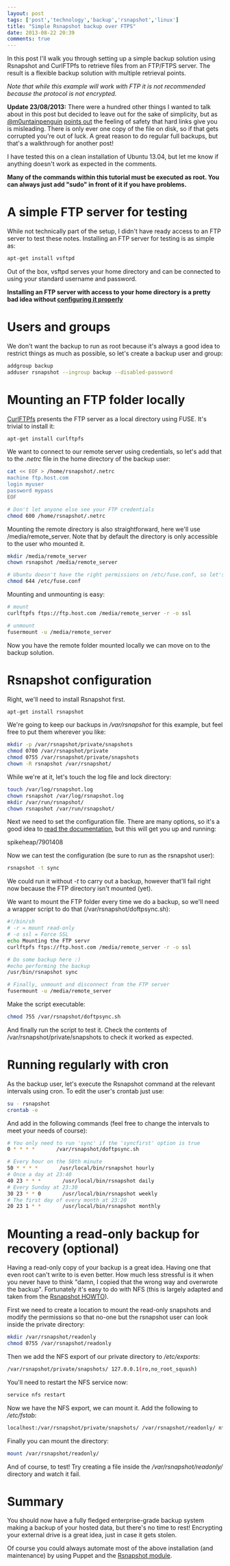 ```yaml
---
layout: post
tags: ['post','technology','backup','rsnapshot','linux']
title: "Simple Rsnapshot backup over FTPS"
date: 2013-08-22 20:39
comments: true
---
```

In this post I'll walk you through setting up a simple backup solution using Rsnapshot and CurlFTPfs to retrieve files from an FTP/FTPS server. The result is a flexible backup solution with multiple retrieval points.

*Note that while this example will work with FTP it is not recommended because the protocol is not encrypted.*

**Update 23/08/2013:** There were a hundred other things I wanted to talk about in this post but decided to leave out for the sake of simplicity, but as [@m0untainpenguin](https://twitter.com/m0untainpenguin) [points out](https://twitter.com/m0untainpenguin/statuses/370901452648374272) the feeling of safety that hard links give you is misleading. There is only ever one copy of the file on disk, so if that gets corrupted you're out of luck. A great reason to do regular full backups, but that's a walkthrough for another post!
<!--more-->

I have tested this on a clean installation of Ubuntu 13.04, but let me know if anything doesn't work as expected in the comments.

**Many of the commands within this tutorial must be executed as root. You can always just add "sudo" in front of it if you have problems.**

# A simple FTP server for testing

While not technically part of the setup, I didn't have ready access to an FTP server to test these notes. Installing an FTP server for testing is as simple as:

```bash
apt-get install vsftpd
```

Out of the box, vsftpd serves your home directory and can be connected to using your standard username and password.

**Installing an FTP server with access to your home directory is a pretty bad idea without [configuring it properly](https://help.ubuntu.com/community/vsftpd#TLS.2BAC8-SSL.2BAC8-FTPS)**

# Users and groups

We don't want the backup to run as root because it's always a good idea to restrict things as much as possible, so let's create a backup user and group:

```bash
addgroup backup
adduser rsnapshot --ingroup backup --disabled-password
```

# Mounting an FTP folder locally

[CurlFTPfs](http://curlftpfs.sourceforge.net/) presents the FTP server as a local directory using FUSE. It's trivial to install it:

```bash
apt-get install curlftpfs 
```

We want to connect to our remote server using credentials, so let's add that to the *.netrc* file in the home directory of the backup user:

```bash
cat << EOF > /home/rsnapshot/.netrc
machine ftp.host.com  
login myuser  
password mypass 
EOF

# Don't let anyone else see your FTP credentials
chmod 600 /home/rsnapshot/.netrc
```
 
Mounting the remote directory is also straightforward, here we'll use /media/remote\_server. Note that by default the directory is only accessible to the user who mounted it.

```bash
mkdir /media/remote_server
chown rsnapshot /media/remote_server

# Ubuntu doesn't have the right permissions on /etc/fuse.conf, so let's fix that
chmod 644 /etc/fuse.conf
```

Mounting and unmounting is easy:

```bash
# mount
curlftpfs ftps://ftp.host.com /media/remote_server -r -o ssl

# unmount
fusermount -u /media/remote_server
```

Now you have the remote folder mounted locally we can move on to the backup solution.

# Rsnapshot configuration
Right, we'll need to install Rsnapshot first.

```bash
apt-get install rsnapshot
```

We're going to keep our backups in */var/rsnapshot* for this example, but feel free to put them wherever you like:

```bash
mkdir -p /var/rsnapshot/private/snapshots
chmod 0700 /var/rsnapshot/private
chmod 0755 /var/rsnapshot/private/snapshots
chown -R rsnapshot /var/rsnapshot/
```

While we're at it, let's touch the log file and lock directory:

```bash
touch /var/log/rsnapshot.log
chown rsnapshot /var/log/rsnapshot.log
mkdir /var/run/rsnapshot/
chown rsnapshot /var/run/rsnapshot/
```

Next we need to set the configuration file. There are many options, so it's a good idea to [read the documentation](http://www.rsnapshot.org/rsnapshot.html), but this will get you up and running:

<gist>spikeheap/7901408</gis>

Now we can test the configuration (be sure to run as the rsnapshot user):

```bash
rsnapshot -t sync
```

We could run it without *-t* to carry out a backup, however that'll fail right now because the FTP directory isn't mounted (yet).

We want to mount the FTP folder every time we do a backup, so we'll need a wrapper script to do that (/var/rsnapshot/doftpsync.sh):

```bash 
#!/bin/sh
# -r = mount read-only
# -o ssl = Force SSL
echo Mounting the FTP servr
curlftpfs ftps://ftp.host.com /media/remote_server -r -o ssl

# Do some backup here :)
#echo performing the backup
/usr/bin/rsnapshot sync

# Finally, unmount and disconnect from the FTP server
fusermount -u /media/remote_server
```

Make the script executable:

```bash
chmod 755 /var/rsnapshot/doftpsync.sh
```

And finally run the script to test it. Check the contents of /var/rsnapshot/private/snapshots to check it worked as expected.
# Running regularly with cron

As the backup user, let's execute the Rsnapshot command at the relevant intervals using cron. To edit the user's crontab just use:

```bash
su - rsnapshot
crontab -e
```

And add in the following commands (feel free to change the intervals to meet your needs of course):
 
```bash
# You only need to run 'sync' if the 'syncfirst' option is true
0 * * * *       /var/rsnapshot/doftpsync.sh

# Every hour on the 50th minute
50 * * * *       /usr/local/bin/rsnapshot hourly
# Once a day at 23:40
40 23 * * *       /usr/local/bin/rsnapshot daily
# Every Sunday at 23:30
30 23 * * 0       /usr/local/bin/rsnapshot weekly
# The first day of every month at 23:20
20 23 1 * *       /usr/local/bin/rsnapshot monthly
```


# Mounting a read-only backup for recovery (optional)

Having a read-only copy of your backup is a great idea. Having one that even root can't write to is even better. How much less stressful is it when you never have to think "damn, I copied that the wrong way and overwrote the backup". Fortunately it's easy to do with NFS (this is largely adapted and taken from the [Rsnapshot HOWTO](http://www.rsnapshot.org/howto/1.2/rsnapshot-HOWTO.en.pdf)). 

First we need to create a location to mount the read-only snapshots and modify the permissions so that no-one but the rsnapshot user can look inside the private directory:

```bash
mkdir /var/rsnapshot/readonly
chmod 0755 /var/rsnapshot/readonly
```

Then we add the NFS export of our private directory to */etc/exports*:

```bash
/var/rsnapshot/private/snapshots/ 127.0.0.1(ro,no_root_squash)
```

You'll need to restart the NFS service now:

```bash
service nfs restart
```

Now we have the NFS export, we can mount it. Add the following to */etc/fstab*:

```bash
localhost:/var/rsnapshot/private/snapshots/ /var/rsnapshot/readonly/ nfs ro 0 0
```

Finally you can mount the directory:

```bash
mount /var/rsnapshot/readonly/
```

And of course, to test! Try creating a file inside the */var/rsnapshot/readonly/* directory and watch it fail.

# Summary

You should now have a fully fledged enterprise-grade backup system making a backup of your hosted data, but there's no time to rest! Encrypting your external drive is a great idea, just in case it gets stolen. 

Of course you could always automate most of the above installation (and maintenance) by using Puppet and the [Rsnapshot module](https://github.com/spikeheap/puppet_rsnapshot). 
